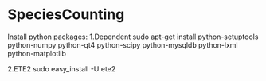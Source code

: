 SpeciesCounting
===============
Install python packages:
1.Dependent
sudo apt-get install python-setuptools python-numpy python-qt4 python-scipy python-mysqldb python-lxml python-matplotlib

2.ETE2
sudo easy_install -U ete2
